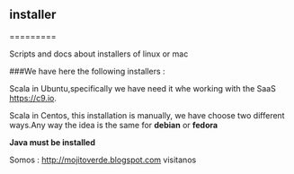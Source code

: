 ## installer
=========

Scripts and docs about installers of linux or mac

###We have here the following installers :

Scala in Ubuntu,specifically we have need it whe working with the SaaS https://c9.io.

Scala in Centos, this installation is manually, we have choose two different ways.Any way the idea is the same for **debian** or **fedora**  

**Java must be installed** 

Somos : http://mojitoverde.blogspot.com visitanos 
